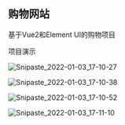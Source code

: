 ## 购物网站

基于Vue2和Element UI的购物项目



项目演示





![Snipaste_2022-01-03_17-10-27](https://s2.loli.net/2022/06/27/VT2mDaBkEP7MtOc.jpg)

![Snipaste_2022-01-03_17-10-38](https://s2.loli.net/2022/06/27/FNl4YMEGCgLioyZ.jpg)

![Snipaste_2022-01-03_17-10-52](https://s2.loli.net/2022/06/27/4CGDxMvAl7sLoXE.jpg)

![Snipaste_2022-01-03_17-11-10](https://s2.loli.net/2022/06/27/ey43ZPtGsCuB95i.jpg)

